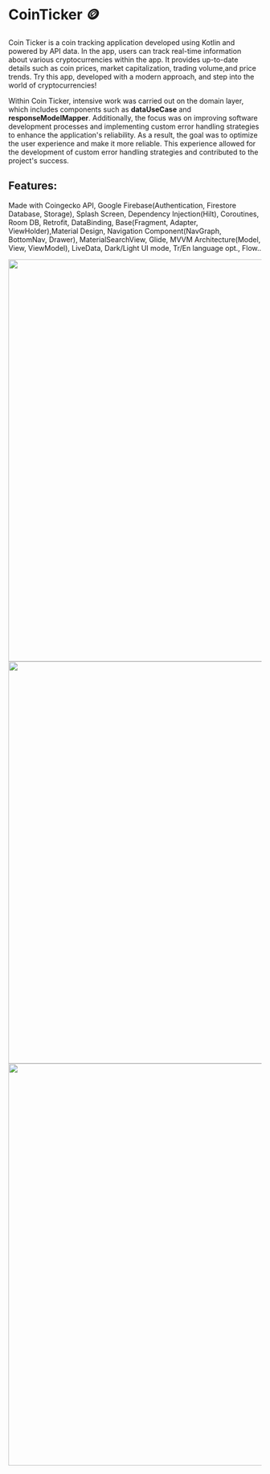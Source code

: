# CoinTicker 🪙

Coin Ticker is a coin tracking application developed using Kotlin and powered by API data. In the app, users can 
track real-time information about various cryptocurrencies within the app.  It provides up-to-date details such 
as coin prices, market capitalization, trading volume,and price trends. Try this app, developed with a modern approach,
and step into the world of cryptocurrencies!

Within Coin Ticker, intensive work was carried out on the domain layer, which includes components such as **dataUseCase** and 
**responseModelMapper**. Additionally, the focus was on improving software development processes and implementing custom error 
handling strategies to enhance the application's reliability. As a result, the goal was to optimize the user experience and 
make it more reliable. This experience allowed for the development of custom error handling strategies and contributed to the 
project's success.


## Features: 

Made with Coingecko API, Google Firebase(Authentication, Firestore Database, Storage), Splash Screen, Dependency Injection(Hilt),
Coroutines, Room DB, Retrofit, DataBinding, Base(Fragment, Adapter, ViewHolder),Material Design, Navigation Component(NavGraph, BottomNav, Drawer), 
MaterialSearchView, Glide, MVVM Architecture(Model, View, ViewModel), LiveData, Dark/Light UI mode, Tr/En language opt., Flow..


<img width="800" src="https://github.com/busramacak/CoinTicker/assets/115944594/45e45315-9d72-43e5-b25c-9d5250f3fc28" />
<img width="800" src="https://github.com/busramacak/CoinTicker/assets/115944594/647baf23-cf7f-4442-89e4-7941c5550c69" />
<img width="800" src="https://github.com/busramacak/CoinTicker/assets/115944594/dbd84404-59e5-409f-8209-5c50f0f0c5e8" />

